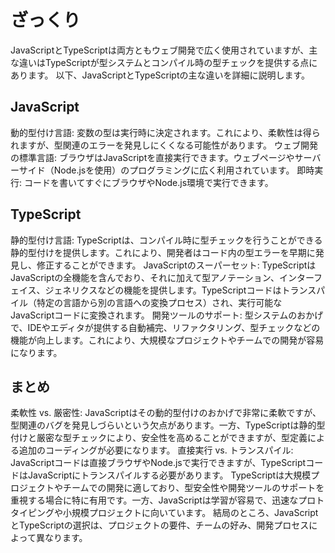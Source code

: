 # ざっくり
JavaScriptとTypeScriptは両方ともウェブ開発で広く使用されていますが、主な違いはTypeScriptが型システムとコンパイル時の型チェックを提供する点にあります。
以下、JavaScriptとTypeScriptの主な違いを詳細に説明します。

## JavaScript

動的型付け言語: 変数の型は実行時に決定されます。これにより、柔軟性は得られますが、型関連のエラーを発見しにくくなる可能性があります。
ウェブ開発の標準言語: ブラウザはJavaScriptを直接実行できます。ウェブページやサーバーサイド（Node.jsを使用）のプログラミングに広く利用されています。
即時実行: コードを書いてすぐにブラウザやNode.js環境で実行できます。

## TypeScript
静的型付け言語: TypeScriptは、コンパイル時に型チェックを行うことができる静的型付けを提供します。これにより、開発者はコード内の型エラーを早期に発見し、修正することができます。
JavaScriptのスーパーセット: TypeScriptはJavaScriptの全機能を含んでおり、それに加えて型アノテーション、インターフェイス、ジェネリクスなどの機能を提供します。TypeScriptコードはトランスパイル（特定の言語から別の言語への変換プロセス）され、実行可能なJavaScriptコードに変換されます。
開発ツールのサポート: 型システムのおかげで、IDEやエディタが提供する自動補完、リファクタリング、型チェックなどの機能が向上します。これにより、大規模なプロジェクトやチームでの開発が容易になります。

## まとめ
柔軟性 vs. 厳密性: JavaScriptはその動的型付けのおかげで非常に柔軟ですが、型関連のバグを発見しづらいという欠点があります。一方、TypeScriptは静的型付けと厳密な型チェックにより、安全性を高めることができますが、型定義による追加のコーディングが必要になります。
直接実行 vs. トランスパイル: JavaScriptコードは直接ブラウザやNode.jsで実行できますが、TypeScriptコードはJavaScriptにトランスパイルする必要があります。
TypeScriptは大規模プロジェクトやチームでの開発に適しており、型安全性や開発ツールのサポートを重視する場合に特に有用です。一方、JavaScriptは学習が容易で、迅速なプロトタイピングや小規模プロジェクトに向いています。
結局のところ、JavaScriptとTypeScriptの選択は、プロジェクトの要件、チームの好み、開発プロセスによって異なります。